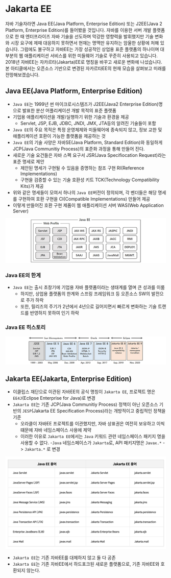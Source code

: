 # Jakarta EE

자바 기술자라면 Java EE(Java Platform, Enterprise Edition) 또는 J2EE(Java 2 Platform, Enterprise Edition)를 들어봤을 것입니다.
자바를 이용한 서버 개발 플랫폼으로 한 때 엔터프라이즈 자바 기술을 선도하며 막강한 영향력을 발휘했지만 기술 변화와 시장 요구에 제때 대응하지 못하면서 현재는 명맥만 유지하는 암울한 상황에 처해 있습니다. 그럼에도 불구하고 자바EE는 가장 성공적인 상업용 표준 플랫폼의 하나이며 대부분의 웹 애플리케이션 서비스를 위한 미들웨어 기술로 꾸준히 사용되고 있습니다.
2018년 자바EE는 자카르타(Jakarta)EE로 명칭을 바꾸고 새로운 변화에 나섰습니다. 본 아티클에서는 오픈소스 기반으로 변경된 자카르타EE의 현재 모습을 살펴보고 미래를 전망해보겠습니다.


## Java EE(Java Platform, Enterprise Edition)
* `Java EE`는 1999년 썬 마이크로시스템즈가 J2EE(Java2 Enterprise Edition)명으로 발표한 분산 어플리케이션 개발 목적의 표준 플랫폼
* 기업용 애플리케이션을 개발/실행하기 위한 기술과 환경을 제공
  + Servlet, JSP, EJB, JDBC, JNDI, JMX, JTA등의 알려진 기술들이 포함
* `Java EE`의 주요 목적은 특정 운영체제와 미들웨어에 종속되지 않고, 정보 교한 및 애플리케이션 호환이 가능한 플랫폼을 제공하는 것
* `Java EE`의 기술 사양은 자바SE(Java Platform, Standard Edition)와 동일하게 JCP(Java Communitiy Process)의 표준화 과정을 통해 만들어 진다.
* 새로운 기술 요건들은 자바 스펙 요구서 JSR(Java Specifiocation Request)라는 표준 명세로 제안
  + 제안된 명세가 구현될 수 있음을 증명하는 참조 구현 RI(Reference Implementations)
  + 구현을 검증할 수 있는 기술 호환성 키트 TCK(Technology Compatibility Kits)가 제공
* 위와 같은 명세들이 모여서 하나의 `Java EE`버전이 정의되며, 각 벤더들은 해당 명세를 구현하여 호환 구현을 CI(Compatible Implementations) 만들어 제공
* 이렇게 만들어진 호환 구현 제품이 웹 애플리케이션 서버 WAS(Web Application Server)

![](assets/java-jakarta-0227cca5.png)

### Java EE의 한계
* `Java EE`는 출시 초창기에 기업용 자바 플랫폼이라는 생태계를 열며 큰 성과를 이룸
  + 하지만, 상업용 플랫폼의 한계와 스프링 프레임워크 등 오픈소스 SW의 발전으로 주가 하락
  + 또한, 릴리즈의 주기가 2년에서 4년으로 길어지면서 빠르게 변화하는 기술 트랜드를 반영하지 못하여 인기 하락

### Java EE 히스토리
![](assets/java-jakarta-f96a456d.png)


## Jakarta EE(Jakarta, Enterprise Edition)
* 이클립스 재단으로 이관된 자바EE의 공식 명칭이 `Jakarta EE`, 프로젝트 명은 `EE4J`(Eclipse Enterprise for Java)로 변경
* `Jakarta EE`는 기존 JCP(Java Communitiy Process) 정책이 아닌 오픈소스 기반의 `JESP`(Jakarta EE Specification Process)라는 개방적이고 중립적인 정책을 기준
  + 오라클이 자바EE 프로젝트를 이관했지만, 자바 상표권은 여전히 보유하고 이씩 떄문에 자바 네임스페이스 사용에 제약
  + 이러한 이유로 `Jakarta EE`에서는 `Java` 키워드 관련 네임스페이스 패키지 명을 사용할 수 없다.
    -`Java` 네임스페이스가 `Jakarta`로, API 패키지명은 `Javax.*` -> `Jakarta.*` 로 변경

![](assets/java-jakarta-f7531d03.png)

* `Jakarta EE`는 기존 자바EE를 대체하지 않고 둘 다 공존
* `Jakarta EE`는 기존 자바EE에서 하드포크된 새로운 플랫폼으로, 기존 자바EE와 호환되지 않는다. 
